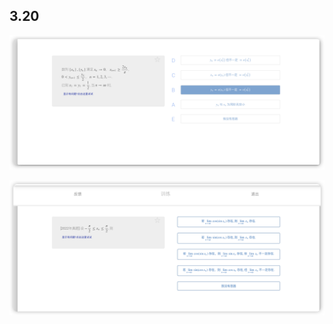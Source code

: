 ## 3.20

![](images/Pasted%20image%2020250320131947.png)

![](images/Pasted%20image%2020250320150720.png)